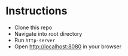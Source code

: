 # Instructions

* Clone this repo
* Navigate into root directory
* Run `http-server`
* Open [http://localhost:8080](http://localhost:8080) in your browser
